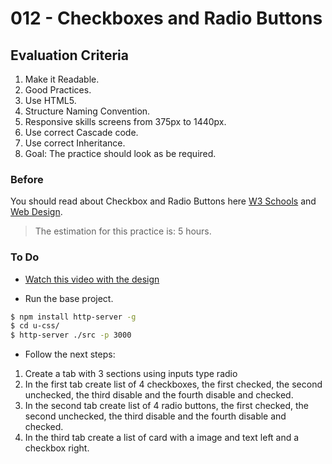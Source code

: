 # 012 - Checkboxes and Radio Buttons

## Evaluation Criteria

1. Make it Readable.
2. Good Practices.
3. Use HTML5.
4. Structure Naming Convention.
5. Responsive skills screens from 375px to 1440px.
6. Use correct Cascade code.
7. Use correct Inheritance.
8. Goal: The practice should look as be required.

### Before 
You should read about Checkbox and Radio Buttons here [W3 Schools][1] and [Web Design][2].

> The estimation for this practice is: 5 hours.

### To Do

- [Watch this video with the design][3] 

- Run the base project.

```sh
$ npm install http-server -g
$ cd u-css/
$ http-server ./src -p 3000
```

- Follow the next steps:

1. Create a tab with 3 sections using inputs type radio
2. In the first tab create list of 4 checkboxes, the first checked, the second unchecked, the third disable and the fourth disable and checked.
3. In the second tab create list of 4 radio buttons, the first checked, the second unchecked, the third disable and the fourth disable and checked.
4. In the third tab create a list of card with a image and text left and a checkbox right.

[1]: https://www.w3schools.com/html/html_forms.asp
[2]: https://webdesign.tutsplus.com/articles/quick-tip-easy-css3-checkboxes-and-radio-buttons--webdesign-8953
[3]:https://drive.google.com/a/talosdigital.com/file/d/19lSuxFH-fZrZ62vblvYW85eOONYVm7fZ/view?usp=sharing
